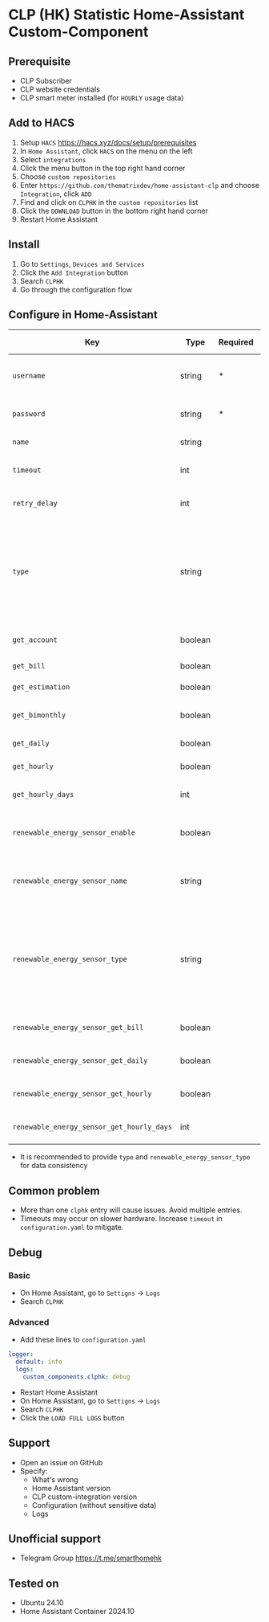 # CLP (HK) Statistic Home-Assistant Custom-Component

## Prerequisite

- CLP Subscriber
- CLP website credentials
- CLP smart meter installed (for `HOURLY` usage data)

## Add to HACS

1. Setup `HACS` https://hacs.xyz/docs/setup/prerequisites
2. In `Home Assistant`, click `HACS` on the menu on the left
3. Select `integrations`
4. Click the menu button in the top right hand corner
5. Choose `custom repositories`
6. Enter `https://github.com/thematrixdev/home-assistant-clp` and choose `Integration`, click `ADD`
7. Find and click on `CLPHK` in the `custom repositories` list
8. Click the `DOWNLOAD` button in the bottom right hand corner
9. Restart Home Assistant

## Install

1. Go to `Settings`, `Devices and Services`
2. Click the `Add Integration` button
3. Search `CLPHK`
4. Go through the configuration flow

## Configure in Home-Assistant

| Key                                       | Type    | Required | Accepted Values                              | Default                  | Description                                                                         |
|-------------------------------------------|---------|----------|----------------------------------------------|--------------------------|-------------------------------------------------------------------------------------|
| `username`                                | string  | *        | Any string                                   | (N/A)                    | CLP username or account number                                                      |
| `password`                                | string  | *        | Any string                                   | (N/A)                    | CLP account password                                                                |
| `name`                                    | string  |          | Any string                                   | `CLP`                    | Name of the sensor                                                                  |
| `timeout`                                 | int     |          | Any integer                                  | `30`                     | Connection timeout in second                                                        |
| `retry_delay`                             | int     |          | Any integer                                  | `300`                    | Delay before retry in second                                                        |
| `type`                                    | string  |          | ` `<br/>`BIMONTHLY`<br/>`DAILY`<br/>`HOURLY` | ` `                      | Type of data to be shown in state<br/>If not specified, best accurate value is used |
| `get_account`                             | boolean |          | `True`<br/>`False`                           | `False`                  | Get account summary                                                                 |
| `get_bill`                                | boolean |          | `True`<br/>`False`                           | `False`                  | Get bills                                                                           |
| `get_estimation`                          | boolean |          | `True`<br/>`False`                           | `False`                  | Get usage estimation                                                                |
| `get_bimonthly`                           | boolean |          | `True`<br/>`False`                           | `False`                  | Get bi-monthly usage                                                                |
| `get_daily`                               | boolean |          | `True`<br/>`False`                           | `False`                  | Get daily usage                                                                     |
| `get_hourly`                              | boolean |          | `True`<br/>`False`                           | `False`                  | Get hourly usage                                                                    |
| `get_hourly_days`                         | int     |          | `1` or `2`                                   | `1`                      | Number of days to get hourly data                                                   |
| `renewable_energy_sensor_enable`          | boolean |          | `True`<br/>`False`                           | `False`                  | Enable renewable energy sensor                                                      |
| `renewable_energy_sensor_name`            | string  |          | `True`<br/>`False`                           | `'CLP Renewable Energy'` | Name of the renewable energy sensor                                                 |
| `renewable_energy_sensor_type`            | string  |          | ` `<br/>`BIMONTHLY`<br/>`DAILY`<br/>`HOURLY` | ` `                      | Type of data to be shown in state<br/>If not specified, best accurate value is used |
| `renewable_energy_sensor_get_bill`        | boolean |          | `True`<br/>`False`                           | `False`                  | Get energy generation in bills                                                      |
| `renewable_energy_sensor_get_daily`       | boolean |          | `True`<br/>`False`                           | `False`                  | Get daily energy generation                                                         |
| `renewable_energy_sensor_get_hourly`      | boolean |          | `True`<br/>`False`                           | `False`                  | Get hourly energy generation                                                        |
| `renewable_energy_sensor_get_hourly_days` | int     |          | `1` or `2`                                   | `1`                      | Number of days to get hourly data                                                   |

- It is recommended to provide `type` and `renewable_energy_sensor_type` for data consistency

## Common problem

- More than one `clphk` entry will cause issues. Avoid multiple entries.
- Timeouts may occur on slower hardware. Increase `timeout` in `configuration.yaml` to mitigate.

## Debug

### Basic

- On Home Assistant, go to `Settigns` -> `Logs`
- Search `CLPHK`

### Advanced

- Add these lines to `configuration.yaml`

```yaml
logger:
  default: info
  logs:
    custom_components.clphk: debug
```

- Restart Home Assistant
- On Home Assistant, go to `Settigns` -> `Logs`
- Search `CLPHK`
- Click the `LOAD FULL LOGS` button

## Support

- Open an issue on GitHub
- Specify:
    - What's wrong
    - Home Assistant version
    - CLP custom-integration version
    - Configuration (without sensitive data)
    - Logs

## Unofficial support

- Telegram Group https://t.me/smarthomehk

## Tested on

- Ubuntu 24.10
- Home Assistant Container 2024.10
